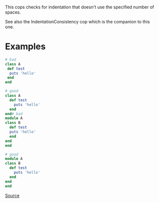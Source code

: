 
This cops checks for indentation that doesn't use the specified number
of spaces.

See also the IndentationConsistency cop which is the companion to this
one.

# Examples

```ruby
# bad
class A
 def test
  puts 'hello'
 end
end

# good
class A
  def test
    puts 'hello'
  end
end# bad
module A
class B
  def test
  puts 'hello'
  end
end
end

# good
module A
class B
  def test
    puts 'hello'
  end
end
end
```

[Source](http://www.rubydoc.info/gems/rubocop/RuboCop/Cop/Layout/IndentationWidth)